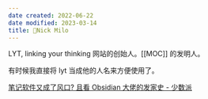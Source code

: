 ```yaml
---
date created: 2022-06-22
date modified: 2023-03-14
title: 🧑Nick Milo
---
```


LYT, linking your thinking 网站的创始人。[[MOC]] 的发明人。

有时候我直接将 lyt 当成他的人名来方便使用了。

[笔记软件又成了风口? 且看 Obsidian 大佬的发家史 - 少数派](https://sspai.com/post/71155)
